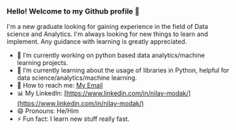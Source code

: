 ### Hello! Welcome to my Github profile 👋

I'm a new graduate looking for gaining experience in the field of Data science and Analytics. I'm always looking for new things to learn and implement. Any guidance with learning is greatly appreciated. 

<!--
**nilaymodak/nilaymodak** is a ✨ _special_ ✨ repository because its `README.md` (this file) appears on your GitHub profile.

Here are some ideas to get you started:
-->
- 🔭 I’m currently working on python based data analytics/machine learning projects.
- 🌱 I’m currently learning about the usage of libraries in Python, helpful for data science/analytics/machine learning.
- 📧 How to reach me: [My Email](nilaymodak1998@gmail.com)
- 📊 My LinkedIn: [https://www.linkedin.com/in/nilay-modak/](https://www.linkedin.com/in/nilay-modak/)
- 😄 Pronouns: He/Him
- ⚡ Fun fact: I learn new stuff really fast.
